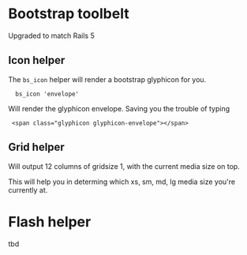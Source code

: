 # Bootstrap toolbelt

Upgraded to match Rails 5

## Icon helper

The ``` bs_icon ``` helper will render a bootstrap glyphicon for you.

```
  bs_icon 'envelope'
```
Will render the glyphicon envelope. Saving you the trouble of typing

```
 <span class="glyphicon glyphicon-envelope"></span>
```

## Grid helper

Will output 12 columns of gridsize 1, with the current media size on top.

This will help you in determing which xs, sm, md, lg media size you're currently
at.

# Flash helper

tbd
